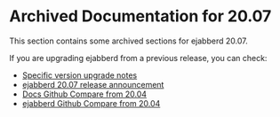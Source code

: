 # Archived Documentation for 20.07

This section contains some archived sections for ejabberd 20.07.

If you are upgrading ejabberd from a previous release, you can check:

* [Specific version upgrade notes](../../admin/upgrade/index.md#specific-version-upgrade-notes)
* [ejabberd 20.07 release announcement](https://www.process-one.net/blog/ejabberd-20-07/)
* [Docs Github Compare from 20.04](https://github.com/processone/docs.ejabberd.im/compare/20.04..20.07)
* [ejabberd Github Compare from 20.04](https://github.com/processone/ejabberd/compare/20.04..20.07)

